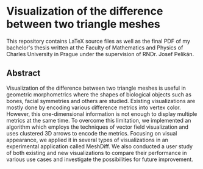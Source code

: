 # Visualization of the difference between two triangle meshes

This repository contains LaTeX source files as well as the final PDF of my bachelor's thesis written at the Faculty of Mathematics and Physics of Charles University in Prague under the supervision of RNDr. Josef Pelikán.

## Abstract

Visualization of the difference between two triangle meshes is useful in geometric morphometrics where the shapes of biological objects such as bones, facial symmetries and others are studied. Existing visualizations are mostly done by encoding various difference metrics into vertex color. However, this one-dimensional information is not enough to display multiple metrics at the same time. To overcome this limitation, we implemented an algorithm which employs the techniques of vector field visualization and uses clustered 3D arrows to encode the metrics. Focusing on visual appearance, we applied it in several types of visualizations in an experimental application called MeshDiff. We also conducted a user study of both existing and new visualizations to compare their performance in various use cases and investigate the possibilities for future improvement.
